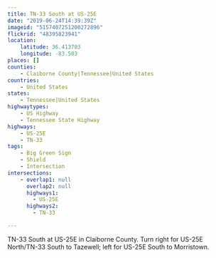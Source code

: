```yaml
---
title: TN-33 South at US-25E
date: "2019-06-24T14:39:39Z"
imageid: "5157407251200272896"
flickrid: "48395823941"
location:
    latitude: 36.413703
    longitude: -83.503
places: []
counties:
    - Claiborne County|Tennessee|United States
countries:
    - United States
states:
    - Tennessee|United States
highwaytypes:
    - US Highway
    - Tennessee State Highway
highways:
    - US-25E
    - TN-33
tags:
    - Big Green Sign
    - Shield
    - Intersection
intersections:
    - overlap1: null
      overlap2: null
      highways1:
        - US-25E
      highways2:
        - TN-33

---
```

TN-33 South at US-25E in Claiborne County.  Turn right for US-25E North/TN-33 South to Tazewell; left for US-25E South to Morristown.